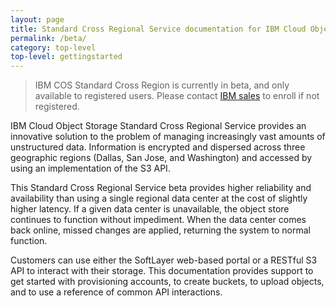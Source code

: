 ```yaml
---
layout: page
title: Standard Cross Regional Service documentation for IBM Cloud Object Storage (Beta)
permalink: /beta/
category: top-level
top-level: gettingstarted
---
```


>IBM COS Standard Cross Region is currently in beta, and only available to registered users.  Please contact [IBM sales](mailto:insidesales@cleversafe.com) to enroll if not registered.

IBM Cloud Object Storage Standard Cross Regional Service provides an innovative solution to the problem of managing increasingly vast amounts of unstructured data. Information is encrypted and dispersed across three geographic regions (Dallas, San Jose, and Washington) and accessed by using an implementation of the S3 API.

This Standard Cross Regional Service beta provides higher reliability and availability than using a single regional data center at the cost of slightly higher latency.  If a given data center is unavailable, the object store continues to function without impediment.  When the data center comes back online, missed changes are applied, returning the system to normal function.

Customers can use either the SoftLayer web-based portal or a RESTful S3 API to interact with their storage. This documentation provides support to get started with provisioning accounts, to create buckets, to upload objects, and to use a reference of common API interactions.



